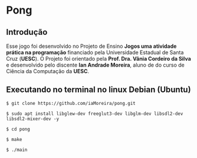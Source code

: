 # Pong

## Introdução

Esse jogo foi desenvolvido no Projeto de Ensino **Jogos uma atividade prática na programação** financiado pela Universidade Estadual de Santa Cruz (**UESC**). O Projeto foi orientado pela **Prof. Dra. Vânia Cordeiro da Silva** e desenvolvido pelo discente **Ian Andrade Moreira**, aluno de do curso de Ciência da Computação da **UESC**.

## Executando no terminal no linux Debian (Ubuntu)
`$ git clone https://github.com/iaMoreira/pong.git`

`$ sudo apt install libglew-dev freeglut3-dev libglm-dev libsdl2-dev libsdl2-mixer-dev -y`

`$ cd pong`

`$ make`

`$ ./main`
